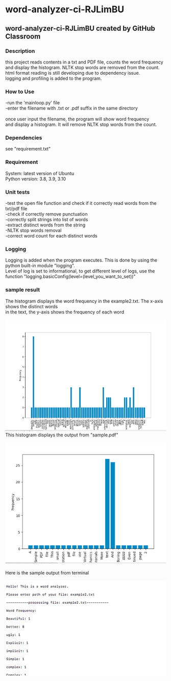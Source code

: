 # word-analyzer-ci-RJLimBU
## word-analyzer-ci-RJLimBU created by GitHub Classroom <br />
### Description <br />
this project reads contents in a txt and PDF file, counts the word frequency <br />
and display the histogram. NLTK stop words are removed from the count. <br />
html format reading is still developing due to dependency issue. <br />
logging and profiling is added to the program. <br />
### How to Use <br />
-run the 'mainloop.py' file <br />
-enter the filename with .txt or .pdf suffix in the same directory <br />
<br />
once user input the filename, the program will show word frequency <br />
and display a histogram. It will remove NLTK stop words from the count. <br />
### Dependencies <br />
see "requirement.txt" <br />
### Requirement
System: latest version of Ubuntu <br />
Python version: 3.8, 3.9, 3.10 <br />
### Unit tests
-test the open file function and check if it correctly read words from the txt/pdf file <br />
-check if correctly remove punctuation <br />
-correctly split strings into list of words <br /> 
-extract distinct words from the string <br />
-NLTK stop words removal <br />
-correct word count for each distinct words <br />
### Logging
Logging is added when the program executes. This is done by using the python built-in module "logging". <br />Level of log is set to informational, to get different level of logs, use the <br />
function "logging.basicConfig(level=(level_you_want_to_set))"<br />
### sample result
The histogram displays the word frequency in the example2.txt. The x-axis shows the distinct words <br /> 
in the text, the y-axis shows the frequency of each word <br />
<br />
![histogramResult](/images/sample_output.png)
<br />
This histogram displays the output from "sample.pdf" <br />
<br />
![histogramResultPDF](/images/sample_outputpdf.png)
<br />
<br />
Here is the sample output from terminal <br />
<br />
![terminalResult](/images/sample_output_terminal.png)
<br />
